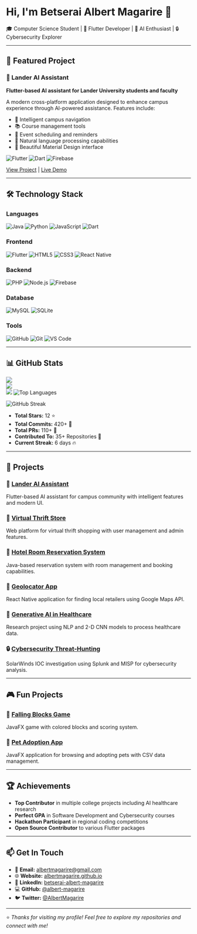 # Hi, I'm Betserai Albert Magarire 👋

🎓 Computer Science Student | 📱 Flutter Developer | 🤖 AI Enthusiast | 🔒 Cybersecurity Explorer

---

## 🌟 Featured Project

### 🤖 Lander AI Assistant
**Flutter-based AI assistant for Lander University students and faculty**

A modern cross-platform application designed to enhance campus experience through AI-powered assistance. Features include:

- 🎯 Intelligent campus navigation
- 📚 Course management tools
- 📅 Event scheduling and reminders
- 💬 Natural language processing capabilities
- 🎨 Beautiful Material Design interface

![Flutter](https://img.shields.io/badge/Flutter-02569B?style=for-the-badge&logo=flutter&logoColor=white)
![Dart](https://img.shields.io/badge/Dart-0175C2?style=for-the-badge&logo=dart&logoColor=white)
![Firebase](https://img.shields.io/badge/Firebase-FFCA28?style=for-the-badge&logo=firebase&logoColor=black)

[View Project](https://github.com/albert-magarire/Lander-AI-Assistant) | [Live Demo](https://albert-magarire.github.io/Lander-AI-Assistant)

---

## 🛠️ Technology Stack

### Languages
![Java](https://img.shields.io/badge/Java-ED8B00?style=for-the-badge&logo=java&logoColor=white)
![Python](https://img.shields.io/badge/Python-3776AB?style=for-the-badge&logo=python&logoColor=white)
![JavaScript](https://img.shields.io/badge/JavaScript-323330?style=for-the-badge&logo=javascript&logoColor=F7DF1E)
![Dart](https://img.shields.io/badge/Dart-0175C2?style=for-the-badge&logo=dart&logoColor=white)

### Frontend
![Flutter](https://img.shields.io/badge/Flutter-02569B?style=for-the-badge&logo=flutter&logoColor=white)
![HTML5](https://img.shields.io/badge/HTML5-E34F26?style=for-the-badge&logo=html5&logoColor=white)
![CSS3](https://img.shields.io/badge/CSS3-1572B6?style=for-the-badge&logo=css3&logoColor=white)
![React Native](https://img.shields.io/badge/React_Native-20232A?style=for-the-badge&logo=react&logoColor=61DAFB)

### Backend
![PHP](https://img.shields.io/badge/PHP-777BB4?style=for-the-badge&logo=php&logoColor=white)
![Node.js](https://img.shields.io/badge/Node.js-339933?style=for-the-badge&logo=nodedotjs&logoColor=white)
![Firebase](https://img.shields.io/badge/Firebase-FFCA28?style=for-the-badge&logo=firebase&logoColor=black)

### Database
![MySQL](https://img.shields.io/badge/MySQL-4479A1?style=for-the-badge&logo=mysql&logoColor=white)
![SQLite](https://img.shields.io/badge/SQLite-07405E?style=for-the-badge&logo=sqlite&logoColor=white)

### Tools
![GitHub](https://img.shields.io/badge/GitHub-181717?style=for-the-badge&logo=github&logoColor=white)
![Git](https://img.shields.io/badge/Git-F05032?style=for-the-badge&logo=git&logoColor=white)
![VS Code](https://img.shields.io/badge/VS_Code-007ACC?style=for-the-badge&logo=visual-studio-code&logoColor=white)

---

## 📊 GitHub Stats
![](https://github-readme-stats.vercel.app/api?username=albert-magarire&theme=highcontrast&hide_border=false&include_all_commits=true&count_private=true)<br/>
![](https://nirzak-streak-stats.vercel.app/?user=albert-magarire&theme=highcontrast&hide_border=false)<br/>
![](https://github-readme-stats.vercel.app/api/top-langs/?username=albert-magarire&theme=highcontrast&hide_border=false&include_all_commits=true&count_private=true&layout=compact)
![Top Languages](https://github-readme-stats.vercel.app/api/top-langs/?username=albert-magarire&layout=compact&theme=radical&hide_title=true)

![GitHub Streak](https://github-readme-streak-stats.herokuapp.com/?user=albert-magarire&theme=radical)

- **Total Stars:** 12 ⭐
- **Total Commits:** 420+ 🎯
- **Total PRs:** 110+ 🔄
- **Contributed To:** 35+ Repositories 🤝
- **Current Streak:** 6 days 🔥

---

## 🚀 Projects

### 🤖 [Lander AI Assistant](https://github.com/albert-magarire/Lander-AI-Assistant)
Flutter-based AI assistant for campus community with intelligent features and modern UI.

### 🛒 [Virtual Thrift Store](https://github.com/albert-magarire/Lander-Thrift-Store)
Web platform for virtual thrift shopping with user management and admin features.

### 🏨 [Hotel Room Reservation System](https://github.com/albert-magarire/Hotel-Reservation-System)
Java-based reservation system with room management and booking capabilities.

### 📍 [Geolocator App](https://github.com/albert-magarire/Geolocator-App)
React Native application for finding local retailers using Google Maps API.

### 🏥 [Generative AI in Healthcare](https://github.com/albert-magarire/AI-Healthcare-Research)
Research project using NLP and 2-D CNN models to process healthcare data.

### 🔒 [Cybersecurity Threat-Hunting](https://github.com/albert-magarire/CYB102-Threat-Hunting)
SolarWinds IOC investigation using Splunk and MISP for cybersecurity analysis.

---

## 🎮 Fun Projects

### 🎯 [Falling Blocks Game](https://github.com/albert-magarire/Falling-Blocks-Game)
JavaFX game with colored blocks and scoring system.

### 🐾 [Pet Adoption App](https://github.com/albert-magarire/Pet-Adoption-App)
JavaFX application for browsing and adopting pets with CSV data management.

---

## 🏆 Achievements

- **Top Contributor** in multiple college projects including AI healthcare research
- **Perfect GPA** in Software Development and Cybersecurity courses
- **Hackathon Participant** in regional coding competitions
- **Open Source Contributor** to various Flutter packages

---

## 📫 Get In Touch

- 📧 **Email:** [albertmagarire@gmail.com](mailto:albertmagarire@gmail.com)
- 🌐 **Website:** [albertmagarire.github.io](https://albertmagarire.github.io)
- 💼 **LinkedIn:** [betserai-albert-magarire](https://www.linkedin.com/in/betserai-albert-magarire)
- 💻 **GitHub:** [@albert-magarire](https://github.com/albert-magarire)
- 🐦 **Twitter:** [@AlbertMagarire](https://twitter.com/AlbertMagarire)

---

⭐️ *Thanks for visiting my profile! Feel free to explore my repositories and connect with me!*
